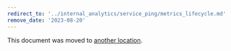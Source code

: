 ```yaml
---
redirect_to: '../internal_analytics/service_ping/metrics_lifecycle.md'
remove_date: '2023-08-20'
---
```


This document was moved to [another location](../internal_analytics/service_ping/metrics_lifecycle.md).

<!-- This redirect file can be deleted after <2023-08-20>. -->
<!-- Redirects that point to other docs in the same project expire in three months. -->
<!-- Redirects that point to docs in a different project or site (for example, link is not relative and starts with `https:`) expire in one year. -->
<!-- Before deletion, see: https://docs.gitlab.com/ee/development/documentation/redirects.html
